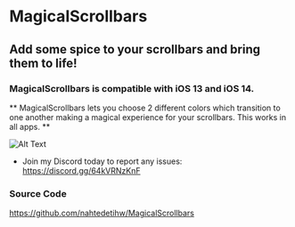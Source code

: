 # MagicalScrollbars

## Add some spice to your scrollbars and bring them to life!


### MagicalScrollbars is compatible with iOS 13 and iOS 14.


** MagicalScrollbars lets you choose 2 different colors which transition to one another making a magical experience for your scrollbars. This works in all apps. **


![Alt Text](https://nahtedetihw.github.io/MagicalScrollbars.gif)


* Join my Discord today to report any issues: https://discord.gg/64kVRNzKnF



### Source Code
https://github.com/nahtedetihw/MagicalScrollbars


